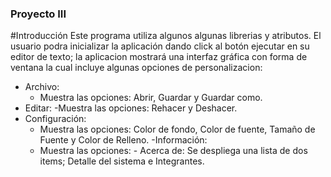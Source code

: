 ### Proyecto III

#Introducción
Este programa utiliza algunos algunas librerias y atributos. El usuario podra inicializar la aplicación dando click al botón ejecutar en su editor de texto; la aplicacion mostrará una interfaz gráfica con forma de ventana la cual incluye algunas opciones de personalizacion:
  - Archivo:
      - Muestra las opciones: Abrir, Guardar y Guardar como.
  - Editar:
      -Muestra las opciones: Rehacer y Deshacer.
  - Configuración:
      - Muestra las opciones: Color de fondo, Color de fuente, Tamaño de Fuente y Color de Relleno.
  -Información:
      - Muestra las opciones:
              - Acerca de: Se despliega una lista de dos items; Detalle del sistema e Integrantes.
        
